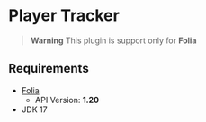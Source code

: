 # Player Tracker

> **Warning**
> This plugin is support only for **Folia**

## Requirements

- [Folia](https://github.com/PaperMC/Folia)
  - API Version: **1.20**
- JDK 17
